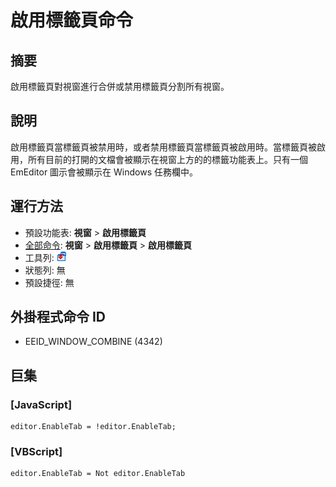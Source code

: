 # 啟用標籤頁命令

## 摘要

啟用標籤頁對視窗進行合併或禁用標籤頁分割所有視窗。

## 說明

啟用標籤頁當標籤頁被禁用時，或者禁用標籤頁當標籤頁被啟用時。當標籤頁被啟用，所有目前的打開的文檔會被顯示在視窗上方的的標籤功能表上。只有一個 EmEditor 圖示會被顯示在 Windows 任務欄中。

## 運行方法

- 預設功能表: **視窗** \> **啟用標籤頁**
- [全部命令](../tools/all_commands): **視窗**
\> **啟用標籤頁** \> **啟用標籤頁**
- 工具列: ![](../../images/windowcombine.png)
- 狀態列: 無
- 預設捷徑: 無

## 外掛程式命令 ID

- EEID\_WINDOW\_COMBINE (4342)

## 巨集

### \[JavaScript\]

```
editor.EnableTab = !editor.EnableTab;
```

### \[VBScript\]

```
editor.EnableTab = Not editor.EnableTab
```
